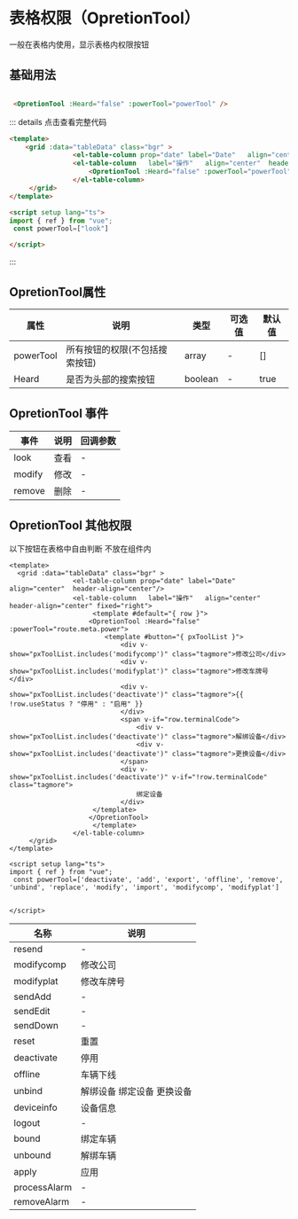 # 表格权限（OpretionTool）

一般在表格内使用，显示表格内权限按钮


## 基础用法

```html

 <OpretionTool :Heard="false" :powerTool="powerTool" />

```



::: details 点击查看完整代码
```html
<template>
    <grid :data="tableData" class="bgr" >
                <el-table-column prop="date" label="Date"   align="center"  header-align="center"/>
                <el-table-column   label="操作"   align="center"  header-align="center" fixed="right">
                    <OpretionTool :Heard="false" :powerTool="powerTool" @look="lookL"/>
                </el-table-column>
     </grid> 
</template>

<script setup lang="ts">
import { ref } from "vue";
 const powerTool=["look"]

</script>
```
::: 




## OpretionTool属性

| 属性        | 说明       | 类型   | 可选值  | 默认值           
| ----------|-------------|-----  | ------ |------------
|powerTool      | 所有按钮的权限(不包括搜索按钮) | array     |     -   |[]
|Heard      | 是否为头部的搜索按钮 | boolean       |     -   |true 


  
 <!-- ## OpretionTool heard事件
 
| 事件        | 说明                    | 回调参数         
| ----------|-------------|-----       
| search   |搜索|-
| add      |添加|-
| import   |导入|-
| export   |导出|- -->
 ## OpretionTool 事件
 
| 事件        | 说明                    | 回调参数         
| ----------|-------------|-----       
| look   |查看|-
| modify  |修改|-
| remove   |删除|-


## OpretionTool 其他权限

以下按钮在表格中自由判断 不放在组件内
```vue
<template>
  <grid :data="tableData" class="bgr" >
                <el-table-column prop="date" label="Date"   align="center"  header-align="center"/>
                <el-table-column   label="操作"   align="center"  header-align="center" fixed="right">
                     <template #default="{ row }">
                    <OpretionTool :Heard="false" :powerTool="route.meta.power">
                        <template #button="{ pxToolList }">
                            <div v-show="pxToolList.includes('modifycomp')" class="tagmore">修改公司</div>
                            <div v-show="pxToolList.includes('modifyplat')" class="tagmore">修改车牌号</div>
                            <div v-show="pxToolList.includes('deactivate')" class="tagmore">{{ !row.useStatus ? "停用" : "启用" }}
                            </div>
                            <span v-if="row.terminalCode">
                                <div v-show="pxToolList.includes('deactivate')" class="tagmore">解绑设备</div>
                                <div v-show="pxToolList.includes('deactivate')" class="tagmore">更换设备</div>
                            </span>
                            <div v-show="pxToolList.includes('deactivate')" v-if="!row.terminalCode" class="tagmore">
                                绑定设备
                            </div>
                     </template>
                    </OpretionTool>
                     </template>
                </el-table-column>
     </grid> 
</template>
 
<script setup lang="ts">
import { ref } from "vue";
 const powerTool=['deactivate', 'add', 'export', 'offline', 'remove', 'unbind', 'replace', 'modify', 'import', 'modifycomp', 'modifyplat']


</script>
```
| 名称        | 说明                      
| ----------|-------------
|resend         |-
|modifycomp     |修改公司
|modifyplat     |修改车牌号
|sendAdd        |-
|sendEdit       |-
|sendDown       |-
|reset          |重置
|deactivate     |停用
|offline        |车辆下线
|unbind         |解绑设备 绑定设备 更换设备
|deviceinfo     |设备信息
|logout         |-
|bound          |绑定车辆
|unbound        |解绑车辆
|apply          |应用
|processAlarm   |-
|removeAlarm    |-
